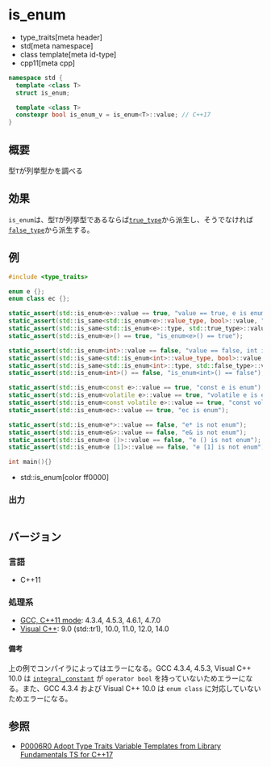 # is_enum
* type_traits[meta header]
* std[meta namespace]
* class template[meta id-type]
* cpp11[meta cpp]

```cpp
namespace std {
  template <class T>
  struct is_enum;

  template <class T>
  constexpr bool is_enum_v = is_enum<T>::value; // C++17
}
```

## 概要
型`T`が列挙型かを調べる


## 効果
`is_enum`は、型`T`が列挙型であるならば[`true_type`](true_type.md)から派生し、そうでなければ[`false_type`](false_type.md)から派生する。


## 例
```cpp
#include <type_traits>

enum e {};
enum class ec {};

static_assert(std::is_enum<e>::value == true, "value == true, e is enum");
static_assert(std::is_same<std::is_enum<e>::value_type, bool>::value, "value_type == bool");
static_assert(std::is_same<std::is_enum<e>::type, std::true_type>::value, "type == true_type");
static_assert(std::is_enum<e>() == true, "is_enum<e>() == true");

static_assert(std::is_enum<int>::value == false, "value == false, int is not enum");
static_assert(std::is_same<std::is_enum<int>::value_type, bool>::value, "value_type == bool");
static_assert(std::is_same<std::is_enum<int>::type, std::false_type>::value, "type == false_type");
static_assert(std::is_enum<int>() == false, "is_enum<int>() == false");

static_assert(std::is_enum<const e>::value == true, "const e is enum");
static_assert(std::is_enum<volatile e>::value == true, "volatile e is enum");
static_assert(std::is_enum<const volatile e>::value == true, "const volatile e is enum");
static_assert(std::is_enum<ec>::value == true, "ec is enum");

static_assert(std::is_enum<e*>::value == false, "e* is not enum");
static_assert(std::is_enum<e&>::value == false, "e& is not enum");
static_assert(std::is_enum<e ()>::value == false, "e () is not enum");
static_assert(std::is_enum<e [1]>::value == false, "e [1] is not enum");

int main(){}
```
* std::is_enum[color ff0000]

### 出力
```
```

## バージョン
### 言語
- C++11

### 処理系
- [GCC, C++11 mode](/implementation.md#gcc): 4.3.4, 4.5.3, 4.6.1, 4.7.0
- [Visual C++](/implementation.md#visual_cpp): 9.0 (std::tr1), 10.0, 11.0, 12.0, 14.0

#### 備考
上の例でコンパイラによってはエラーになる。GCC 4.3.4, 4.5.3, Visual C++ 10.0 は [`integral_constant`](integral_constant.md) が `operator bool` を持っていないためエラーになる。また、GCC 4.3.4 および Visual C++ 10.0 は `enum class` に対応していないためエラーになる。


## 参照
- [P0006R0 Adopt Type Traits Variable Templates from Library Fundamentals TS for C++17](http://www.open-std.org/jtc1/sc22/wg21/docs/papers/2015/p0006r0.html)
